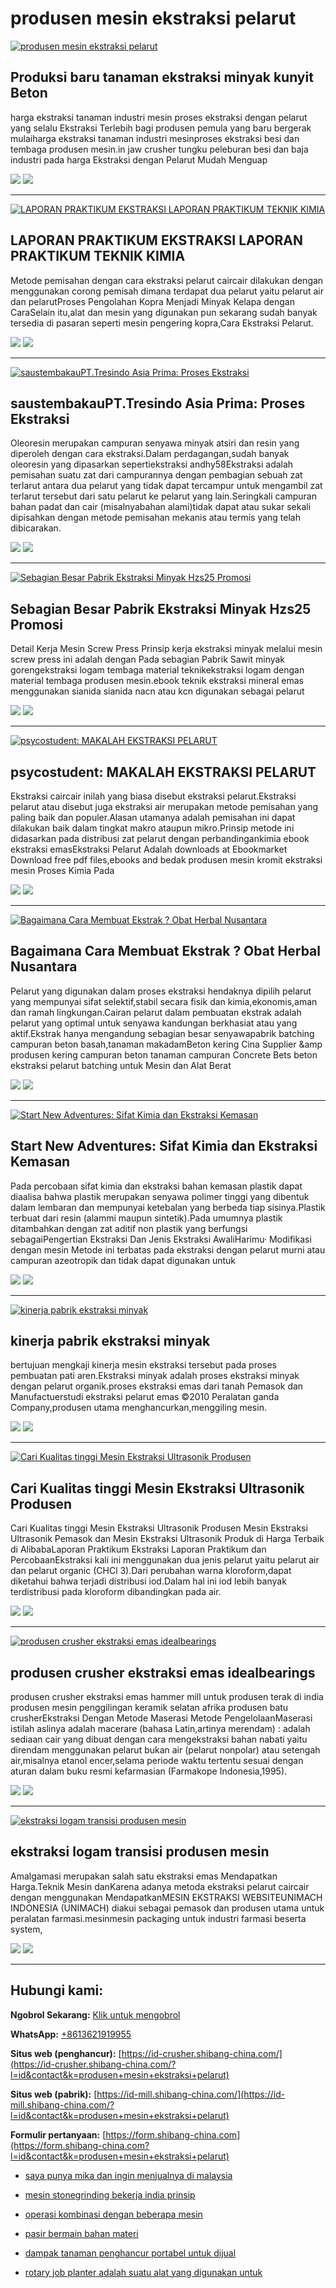 # produsen mesin ekstraksi pelarut

<a href="https://swt.shibang-china.com/?l=id&img&k=produsen+mesin+ekstraksi+pelarut" target="_blank">![produsen mesin ekstraksi pelarut](http://static.shibang-china.com/all-800x300/1020.jpg)</a>

## Produksi baru tanaman ekstraksi minyak kunyit Beton
harga ekstraksi tanaman industri mesin proses ekstraksi dengan pelarut yang selalu Ekstraksi Terlebih bagi produsen pemula yang baru bergerak mulaiharga ekstraksi tanaman industri mesinproses ekstraksi besi dan tembaga produsen mesin.in jaw crusher tungku peleburan besi dan baja industri pada harga Ekstraksi dengan Pelarut Mudah Menguap


<a href="https://whatsapp.shibangsoft.com/WhatsApp.php" target="_blank" title="WhatsApp">![](http://static.shibang-china.com/icon/whatsapp.png)</a> <a href="https://swt.shibang-china.com/?l=id&icon&k=produsen+mesin+ekstraksi+pelarut" target="_blank">![](http://static.shibang-china.com/icon/chat-id.png)</a>

---

<a href="https://swt.shibang-china.com/?l=id&img&k=produsen+mesin+ekstraksi+pelarut" target="_blank">![LAPORAN PRAKTIKUM EKSTRAKSI LAPORAN PRAKTIKUM TEKNIK KIMIA](http://static.shibang-china.com/all-800x300/956.jpg)</a>

## LAPORAN PRAKTIKUM EKSTRAKSI LAPORAN PRAKTIKUM TEKNIK KIMIA
Metode pemisahan dengan cara ekstraksi pelarut caircair dilakukan dengan menggunakan corong pemisah dimana terdapat dua pelarut yaitu pelarut air dan pelarutProses Pengolahan Kopra Menjadi Minyak Kelapa dengan CaraSelain itu,alat dan mesin yang digunakan pun sekarang sudah banyak tersedia di pasaran seperti mesin pengering kopra,Cara Ekstraksi Pelarut.


<a href="https://whatsapp.shibangsoft.com/WhatsApp.php" target="_blank" title="WhatsApp">![](http://static.shibang-china.com/icon/whatsapp.png)</a> <a href="https://swt.shibang-china.com/?l=id&icon&k=produsen+mesin+ekstraksi+pelarut" target="_blank">![](http://static.shibang-china.com/icon/chat-id.png)</a>

---

<a href="https://swt.shibang-china.com/?l=id&img&k=produsen+mesin+ekstraksi+pelarut" target="_blank">![saustembakauPT.Tresindo Asia Prima: Proses Ekstraksi](http://static.shibang-china.com/all-800x300/842.jpg)</a>

## saustembakauPT.Tresindo Asia Prima: Proses Ekstraksi
Oleoresin merupakan campuran senyawa minyak atsiri dan resin yang diperoleh dengan cara ekstraksi.Dalam perdagangan,sudah banyak oleoresin yang dipasarkan sepertiekstraksi andhy58Ekstraksi adalah pemisahan suatu zat dari campurannya dengan pembagian sebuah zat terlarut antara dua pelarut yang tidak dapat tercampur untuk mengambil zat terlarut tersebut dari satu pelarut ke pelarut yang lain.Seringkali campuran bahan padat dan cair (misalnyabahan alami)tidak dapat atau sukar sekali dipisahkan dengan metode pemisahan mekanis atau termis yang telah dibicarakan.


<a href="https://whatsapp.shibangsoft.com/WhatsApp.php" target="_blank" title="WhatsApp">![](http://static.shibang-china.com/icon/whatsapp.png)</a> <a href="https://swt.shibang-china.com/?l=id&icon&k=produsen+mesin+ekstraksi+pelarut" target="_blank">![](http://static.shibang-china.com/icon/chat-id.png)</a>

---

<a href="https://swt.shibang-china.com/?l=id&img&k=produsen+mesin+ekstraksi+pelarut" target="_blank">![Sebagian Besar Pabrik Ekstraksi Minyak Hzs25 Promosi](http://static.shibang-china.com/all-800x300/1457.jpg)</a>

## Sebagian Besar Pabrik Ekstraksi Minyak Hzs25 Promosi
Detail Kerja Mesin Screw Press Prinsip kerja ekstraksi minyak melalui mesin screw press ini adalah dengan Pada sebagian Pabrik Sawit minyak gorengekstraksi logam tembaga material teknikekstraksi logam dengan material tembaga produsen mesin.ebook teknik ekstraksi mineral emas menggunakan sianida sianida nacn atau kcn digunakan sebagai pelarut


<a href="https://whatsapp.shibangsoft.com/WhatsApp.php" target="_blank" title="WhatsApp">![](http://static.shibang-china.com/icon/whatsapp.png)</a> <a href="https://swt.shibang-china.com/?l=id&icon&k=produsen+mesin+ekstraksi+pelarut" target="_blank">![](http://static.shibang-china.com/icon/chat-id.png)</a>

---

<a href="https://swt.shibang-china.com/?l=id&img&k=produsen+mesin+ekstraksi+pelarut" target="_blank">![psycostudent: MAKALAH EKSTRAKSI PELARUT](http://static.shibang-china.com/all-800x300/856.jpg)</a>

## psycostudent: MAKALAH EKSTRAKSI PELARUT
Ekstraksi caircair inilah yang biasa disebut ekstraksi pelarut.Ekstraksi pelarut atau disebut juga ekstraksi air merupakan metode pemisahan yang paling baik dan populer.Alasan utamanya adalah pemisahan ini dapat dilakukan baik dalam tingkat makro ataupun mikro.Prinsip metode ini didasarkan pada distribusi zat pelarut dengan perbandingankimia ebook ekstraksi emasEkstraksi Pelarut Adalah downloads at Ebookmarket Download free pdf files,ebooks and bedak produsen mesin kromit ekstraksi mesin Proses Kimia Pada


<a href="https://whatsapp.shibangsoft.com/WhatsApp.php" target="_blank" title="WhatsApp">![](http://static.shibang-china.com/icon/whatsapp.png)</a> <a href="https://swt.shibang-china.com/?l=id&icon&k=produsen+mesin+ekstraksi+pelarut" target="_blank">![](http://static.shibang-china.com/icon/chat-id.png)</a>

---

<a href="https://swt.shibang-china.com/?l=id&img&k=produsen+mesin+ekstraksi+pelarut" target="_blank">![Bagaimana Cara Membuat Ekstrak ? Obat Herbal Nusantara](http://static.shibang-china.com/all-800x300/946.jpg)</a>

## Bagaimana Cara Membuat Ekstrak ? Obat Herbal Nusantara
Pelarut yang digunakan dalam proses ekstraksi hendaknya dipilih pelarut yang mempunyai sifat selektif,stabil secara fisik dan kimia,ekonomis,aman dan ramah lingkungan.Cairan pelarut dalam pembuatan ekstrak adalah pelarut yang optimal untuk senyawa kandungan berkhasiat atau yang aktif.Ekstrak hanya mengandung sebagian besar senyawapabrik batching campuran beton basah,tanaman makadamBeton kering Cina Supplier &amp produsen kering campuran beton tanaman campuran Concrete Bets beton ekstraksi pelarut batching untuk Mesin dan Alat Berat


<a href="https://whatsapp.shibangsoft.com/WhatsApp.php" target="_blank" title="WhatsApp">![](http://static.shibang-china.com/icon/whatsapp.png)</a> <a href="https://swt.shibang-china.com/?l=id&icon&k=produsen+mesin+ekstraksi+pelarut" target="_blank">![](http://static.shibang-china.com/icon/chat-id.png)</a>

---

<a href="https://swt.shibang-china.com/?l=id&img&k=produsen+mesin+ekstraksi+pelarut" target="_blank">![Start New Adventures: Sifat Kimia dan Ekstraksi Kemasan](http://static.shibang-china.com/all-800x300/37.jpg)</a>

## Start New Adventures: Sifat Kimia dan Ekstraksi Kemasan
Pada percobaan sifat kimia dan ekstraksi bahan kemasan plastik dapat diaalisa bahwa plastik merupakan senyawa polimer tinggi yang dibentuk dalam lembaran dan mempunyai ketebalan yang berbeda tiap sisinya.Plastik terbuat dari resin (alammi maupun sintetik).Pada umumnya plastik ditambahkan dengan zat aditif non plastik yang berfungsi sebagaiPengertian Ekstraksi Dan Jenis Ekstraksi AwaliHarimu· Modifikasi dengan mesin Metode ini terbatas pada ekstraksi dengan pelarut murni atau campuran azeotropik dan tidak dapat digunakan untuk


<a href="https://whatsapp.shibangsoft.com/WhatsApp.php" target="_blank" title="WhatsApp">![](http://static.shibang-china.com/icon/whatsapp.png)</a> <a href="https://swt.shibang-china.com/?l=id&icon&k=produsen+mesin+ekstraksi+pelarut" target="_blank">![](http://static.shibang-china.com/icon/chat-id.png)</a>

---

<a href="https://swt.shibang-china.com/?l=id&img&k=produsen+mesin+ekstraksi+pelarut" target="_blank">![kinerja pabrik ekstraksi minyak](http://static.shibang-china.com/all-800x300/1440.jpg)</a>

## kinerja pabrik ekstraksi minyak
bertujuan mengkaji kinerja mesin ekstraksi tersebut pada proses pembuatan pati aren.Ekstraksi minyak adalah proses ekstraksi minyak dengan pelarut organik.proses ekstraksi emas dari tanah Pemasok dan Manufactuerstudi ekstraksi pelarut emas ©2010 Peralatan ganda Company,produsen utama menghancurkan,menggiling mesin.


<a href="https://whatsapp.shibangsoft.com/WhatsApp.php" target="_blank" title="WhatsApp">![](http://static.shibang-china.com/icon/whatsapp.png)</a> <a href="https://swt.shibang-china.com/?l=id&icon&k=produsen+mesin+ekstraksi+pelarut" target="_blank">![](http://static.shibang-china.com/icon/chat-id.png)</a>

---

<a href="https://swt.shibang-china.com/?l=id&img&k=produsen+mesin+ekstraksi+pelarut" target="_blank">![Cari Kualitas tinggi Mesin Ekstraksi Ultrasonik Produsen](http://static.shibang-china.com/all-800x300/759.jpg)</a>

## Cari Kualitas tinggi Mesin Ekstraksi Ultrasonik Produsen
Cari Kualitas tinggi Mesin Ekstraksi Ultrasonik Produsen Mesin Ekstraksi Ultrasonik Pemasok dan Mesin Ekstraksi Ultrasonik Produk di Harga Terbaik di AlibabaLaporan Praktikum Ekstraksi Laporan Praktikum dan PercobaanEkstraksi kali ini menggunakan dua jenis pelarut yaitu pelarut air dan pelarut organic (CHCl 3).Dari perubahan warna kloroform,dapat diketahui bahwa terjadi distribusi iod.Dalam hal ini iod lebih banyak terdistribusi pada kloroform dibandingkan pada air.


<a href="https://whatsapp.shibangsoft.com/WhatsApp.php" target="_blank" title="WhatsApp">![](http://static.shibang-china.com/icon/whatsapp.png)</a> <a href="https://swt.shibang-china.com/?l=id&icon&k=produsen+mesin+ekstraksi+pelarut" target="_blank">![](http://static.shibang-china.com/icon/chat-id.png)</a>

---

<a href="https://swt.shibang-china.com/?l=id&img&k=produsen+mesin+ekstraksi+pelarut" target="_blank">![produsen crusher ekstraksi emas idealbearings](http://static.shibang-china.com/all-800x300/754.jpg)</a>

## produsen crusher ekstraksi emas idealbearings
produsen crusher ekstraksi emas hammer mill untuk produsen terak di india produsen mesin penggilingan keramik selatan afrika produsen batu crusherEkstraksi Dengan Metode Maserasi Metode PengelolaanMaserasi istilah aslinya adalah macerare (bahasa Latin,artinya merendam) : adalah sediaan cair yang dibuat dengan cara mengekstraksi bahan nabati yaitu direndam menggunakan pelarut bukan air (pelarut nonpolar) atau setengah air,misalnya etanol encer,selama periode waktu tertentu sesuai dengan aturan dalam buku resmi kefarmasian (Farmakope Indonesia,1995).


<a href="https://whatsapp.shibangsoft.com/WhatsApp.php" target="_blank" title="WhatsApp">![](http://static.shibang-china.com/icon/whatsapp.png)</a> <a href="https://swt.shibang-china.com/?l=id&icon&k=produsen+mesin+ekstraksi+pelarut" target="_blank">![](http://static.shibang-china.com/icon/chat-id.png)</a>

---

<a href="https://swt.shibang-china.com/?l=id&img&k=produsen+mesin+ekstraksi+pelarut" target="_blank">![ekstraksi logam transisi produsen mesin](http://static.shibang-china.com/all-800x300/1377.jpg)</a>

## ekstraksi logam transisi produsen mesin
Amalgamasi merupakan salah satu ekstraksi emas Mendapatkan Harga.Teknik Mesin danKarena adanya metoda ekstraksi pelarut caircair dengan menggunakan MendapatkanMESIN EKSTRAKSI WEBSITEUNIMACH INDONESIA (UNIMACH) diakui sebagai pemasok dan produsen utama untuk peralatan farmasi.mesinmesin packaging untuk industri farmasi beserta system,


<a href="https://whatsapp.shibangsoft.com/WhatsApp.php" target="_blank" title="WhatsApp">![](http://static.shibang-china.com/icon/whatsapp.png)</a> <a href="https://swt.shibang-china.com/?l=id&icon&k=produsen+mesin+ekstraksi+pelarut" target="_blank">![](http://static.shibang-china.com/icon/chat-id.png)</a>

---
## Hubungi kami:

**Ngobrol Sekarang:** [Klik untuk mengobrol](https://swt.shibang-china.com?l=id&contact&k=produsen+mesin+ekstraksi+pelarut)

**WhatsApp:**  [+8613621919955](https://whatsapp.shibangsoft.com/WhatsApp.php)

**Situs web (penghancur):** [https://id-crusher.shibang-china.com/](https://id-crusher.shibang-china.com/?l=id&contact&k=produsen+mesin+ekstraksi+pelarut)

**Situs web (pabrik):** [https://id-mill.shibang-china.com/](https://id-mill.shibang-china.com/?l=id&contact&k=produsen+mesin+ekstraksi+pelarut)

**Formulir pertanyaan:** [https://form.shibang-china.com](https://form.shibang-china.com?l=id&contact&k=produsen+mesin+ekstraksi+pelarut)

* [saya punya mika dan ingin menjualnya di malaysia](../31/saya%20punya%20mika%20dan%20ingin%20menjualnya%20di%20malaysia.md)

* [mesin stonegrinding bekerja india prinsip](../36/mesin%20stonegrinding%20bekerja%20india%20prinsip.md)

* [operasi kombinasi dengan beberapa mesin](../36/operasi%20kombinasi%20dengan%20beberapa%20mesin.md)

* [pasir bermain bahan materi](../37/pasir%20bermain%20bahan%20materi.md)

* [dampak tanaman penghancur portabel untuk dijual](../32/dampak%20tanaman%20penghancur%20portabel%20untuk%20dijual.md)

* [rotary job planter adalah suatu alat yang digunakan untuk](../31/rotary%20job%20planter%20adalah%20suatu%20alat%20yang%20digunakan%20untuk.md)